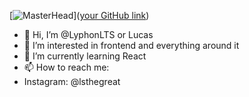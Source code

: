[![MasterHead](/"C:\Users\Jorja\Pictures\Wallpaper\Github_banner.png")]([your GitHub link](https://github.com/LyphonLTS))

- 👋 Hi, I’m @LyphonLTS or Lucas
- 👀 I’m interested in frontend and everything around it
- 🌱 I’m currently learning React
- 📫 How to reach me:
- Instagram: @lsthegreat

<!---
LyphonLTS/LyphonLTS is a ✨ special ✨ repository because its `README.md` (this file) appears on your GitHub profile.
You can click the Preview link to take a look at your changes.
--->
